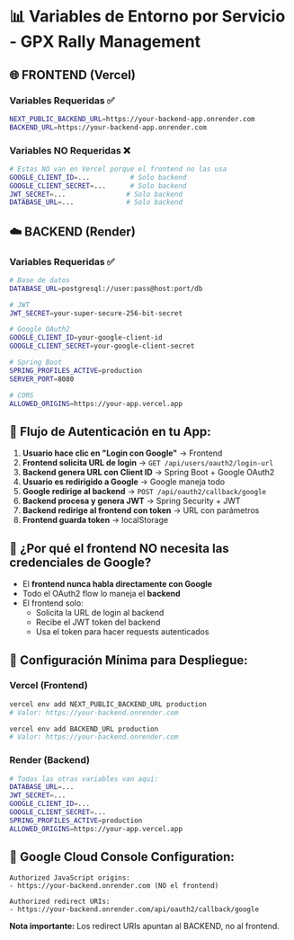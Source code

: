 # 📊 Variables de Entorno por Servicio - GPX Rally Management

## 🌐 **FRONTEND (Vercel)**

### Variables Requeridas ✅

```bash
NEXT_PUBLIC_BACKEND_URL=https://your-backend-app.onrender.com
BACKEND_URL=https://your-backend-app.onrender.com
```

### Variables NO Requeridas ❌

```bash
# Estas NO van en Vercel porque el frontend no las usa
GOOGLE_CLIENT_ID=...          # Solo backend
GOOGLE_CLIENT_SECRET=...      # Solo backend
JWT_SECRET=...               # Solo backend
DATABASE_URL=...             # Solo backend
```

## ☁️ **BACKEND (Render)**

### Variables Requeridas ✅

```bash
# Base de datos
DATABASE_URL=postgresql://user:pass@host:port/db

# JWT
JWT_SECRET=your-super-secure-256-bit-secret

# Google OAuth2
GOOGLE_CLIENT_ID=your-google-client-id
GOOGLE_CLIENT_SECRET=your-google-client-secret

# Spring Boot
SPRING_PROFILES_ACTIVE=production
SERVER_PORT=8080

# CORS
ALLOWED_ORIGINS=https://your-app.vercel.app
```

## 🔄 **Flujo de Autenticación en tu App:**

1. **Usuario hace clic en "Login con Google"** → Frontend
2. **Frontend solicita URL de login** → `GET /api/users/oauth2/login-url`
3. **Backend genera URL con Client ID** → Spring Boot + Google OAuth2
4. **Usuario es redirigido a Google** → Google maneja todo
5. **Google redirige al backend** → `POST /api/oauth2/callback/google`
6. **Backend procesa y genera JWT** → Spring Security + JWT
7. **Backend redirige al frontend con token** → URL con parámetros
8. **Frontend guarda token** → localStorage

## 🎯 **¿Por qué el frontend NO necesita las credenciales de Google?**

- El **frontend nunca habla directamente con Google**
- Todo el OAuth2 flow lo maneja el **backend**
- El frontend solo:
  - Solicita la URL de login al backend
  - Recibe el JWT token del backend
  - Usa el token para hacer requests autenticados

## 📝 **Configuración Mínima para Despliegue:**

### Vercel (Frontend)

```bash
vercel env add NEXT_PUBLIC_BACKEND_URL production
# Valor: https://your-backend.onrender.com

vercel env add BACKEND_URL production
# Valor: https://your-backend.onrender.com
```

### Render (Backend)

```bash
# Todas las otras variables van aquí:
DATABASE_URL=...
JWT_SECRET=...
GOOGLE_CLIENT_ID=...
GOOGLE_CLIENT_SECRET=...
SPRING_PROFILES_ACTIVE=production
ALLOWED_ORIGINS=https://your-app.vercel.app
```

## 🔐 **Google Cloud Console Configuration:**

```
Authorized JavaScript origins:
- https://your-backend.onrender.com (NO el frontend)

Authorized redirect URIs:
- https://your-backend.onrender.com/api/oauth2/callback/google
```

**Nota importante:** Los redirect URIs apuntan al BACKEND, no al frontend.
